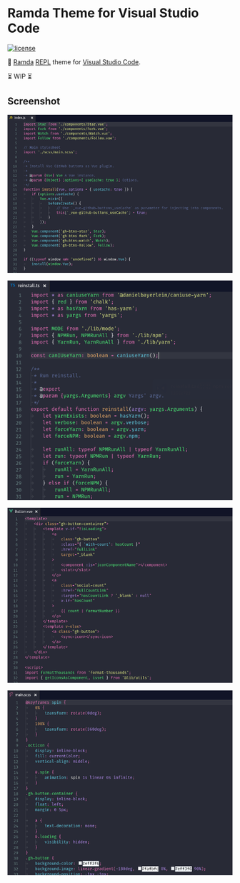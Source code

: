# Ramda Theme for Visual Studio Code
[![license](https://img.shields.io/github/license/gluons/vscode-ramda-theme.svg?style=flat-square)](./LICENSE)

🐏 [Ramda](http://ramdajs.com/) [REPL](http://ramdajs.com/repl/) theme for [Visual Studio Code](https://code.visualstudio.com/).

⏳ WIP ⏳

## Screenshot

![JavaScript](./images/screenshot-js.png)

![TypeScript](./images/screenshot-ts.png)

![Vue](./images/screenshot-vue.png)

![SCSS](./images/screenshot-scss.png)
